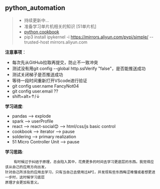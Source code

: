 ## python_automation

> - 持续更新中...
> - 准备学习单片机相关的知识 [51单片机]
> - [python cookbook](https://python-cookbook.readthedocs.io/zh-cn/latest)
> - pip3 install ipykernel -i https://mirrors.aliyun.com/pypi/simple/ --trusted-host mirrors.aliyun.com

**注意事项**：
- 每次先从GitHub拉取再提交，防止不一致冲突
- 测试没有用git config --global http.sslVerify "false"，是否能推送成功
- 测试关闭梯子是否推送成功
- 等待一段时间重新打开VScode进行验证
- git config user.name FancyNot04
- git config user.email ??
- shift+alt+↑/↓

**学习进度**:
- pandas --> explode
- spark --> userProfile
- react --> react-social😊 --> html/css/js basic control
- cookbook --> iterator --> pause
- soldering --> primary realization
- 51 Micro Controller Unit --> pause

**学习思路**:
```
    有时候过于纠结于原理，总会陷入其中，花费更多的时间去学习更底层的东西。我觉得应该从自己的应用方向出发，
针对自己所涉及的应用去学习，只有当自己去使用过API，并发现有些东西晦涩难懂或者想更进一步时，这时候学习底层
原理才会更加有意义。
```